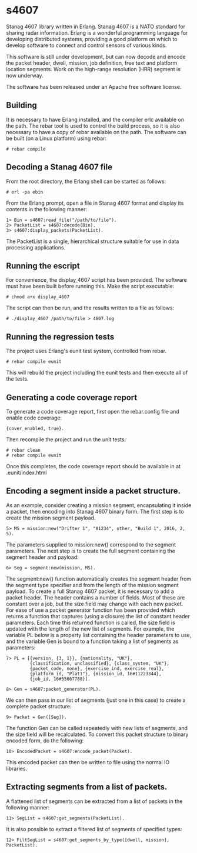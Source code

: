 # s4607
Stanag 4607 library written in Erlang. Stanag 4607 is a NATO standard for sharing radar information. Erlang is a wonderful programming language for developing distributed systems, providing a good platform on which to develop software to connect and control sensors of various kinds.

This software is still under development, but can now decode and encode the packet header, dwell, mission, job definition, free text and platform location segments. Work on the high-range resolution (HRR) segment is now underway.

The software has been released under an Apache free software license.
## Building
It is necessary to have Erlang installed, and the compiler erlc available on the path. The rebar tool is used to control the build process, so it is also necessary to have a copy of rebar available on the path. The software can be built (on a Linux platform) using rebar:
```
# rebar compile
```
## Decoding a Stanag 4607 file
From the root directory, the Erlang shell can be started as follows:
```
# erl -pa ebin
```
From the Erlang prompt, open a file in Stanag 4607 format and display its contents in the following manner:
```
1> Bin = s4607:read_file("/path/to/file").
2> PacketList = s4607:decode(Bin).
3> s4607:display_packets(PacketList).
```
The PacketList is a single, hierarchical structure suitable for use in data processing applications.

## Running the escript
For convenience, the display_4607 script has been provided. The software must have been built before running this. Make the script executable:
```
# chmod a+x display_4607
```
The script can then be run, and the results written to a file as follows:
```
# ./display_4607 /path/to/file > 4607.log
```

## Running the regression tests
The project uses Erlang's eunit test system, controlled from rebar.
```
# rebar compile eunit
```
This will rebuild the project including the eunit tests and then execute all of the tests.
## Generating a code coverage report
To generate a code coverage report, first open the rebar.config file and enable code coverage:
```
{cover_enabled, true}.
```
Then recompile the project and run the unit tests:
```
# rebar clean
# rebar compile eunit
```
Once this completes, the code coverage report should be available in at .eunit/index.html
## Encoding a segment inside a packet structure.
As an example, consider creating a mission segment, encapsulating it inside a packet, then encoding into Stanag 4607 binary form. The first step is to create the mission segment payload.
```
5> MS = mission:new("Drifter 1", "A1234", other, "Build 1", 2016, 2, 5).
```
The parameters supplied to mission:new() correspond to the segment parameters. The next step is to create the full segment containing the segment header and payload:

```
6> Seg = segment:new(mission, MS).
```
The segment:new() function automatically creates the segment header from the segment type specifier and from the length of the mission segment payload.
To create a full Stanag 4607 packet, it is necessary to add a packet header. The header contains a number of fields. Most of these are constant over a job, but the size field may change with each new packet. For ease of use a packet generator function has been provided which returns a function that captures (using a closure) the list of constant header parameters. Each time this returned function is called, the size field is updated with the length of the new list of segments. For example, the variable PL below is a property list containing the header parameters to use, and the variable Gen is bound to a function taking a list of segments as parameters:
```
7> PL = [{version, {3, 1}}, {nationality, "UK"},
         {classification, unclassified}, {class_system, "UK"},
         {packet_code, none}, {exercise_ind, exercise_real},
         {platform_id, "Plat1"}, {mission_id, 16#11223344},
         {job_id, 16#55667788}].

8> Gen = s4607:packet_generator(PL).
```
We can then pass in our list of segments (just one in this case) to create a complete packet structure:
```
9> Packet = Gen([Seg]).
```
The function Gen can be called repeatedly with new lists of segments, and the size field will be recalculated. To convert this packet structure to binary encoded form, do the following:
```
10> EncodedPacket = s4607:encode_packet(Packet).
```
This encoded packet can then be written to file using the normal IO libraries.

## Extracting segments from a list of packets.
A flattened list of segments can be extracted from a list of packets in the following manner:
```
11> SegList = s4607:get_segments(PacketList).
```
It is also possible to extract a filtered list of segments of specified types:
```
12> FiltSegList = s4607:get_segments_by_type([dwell, mission], PacketList).
```

